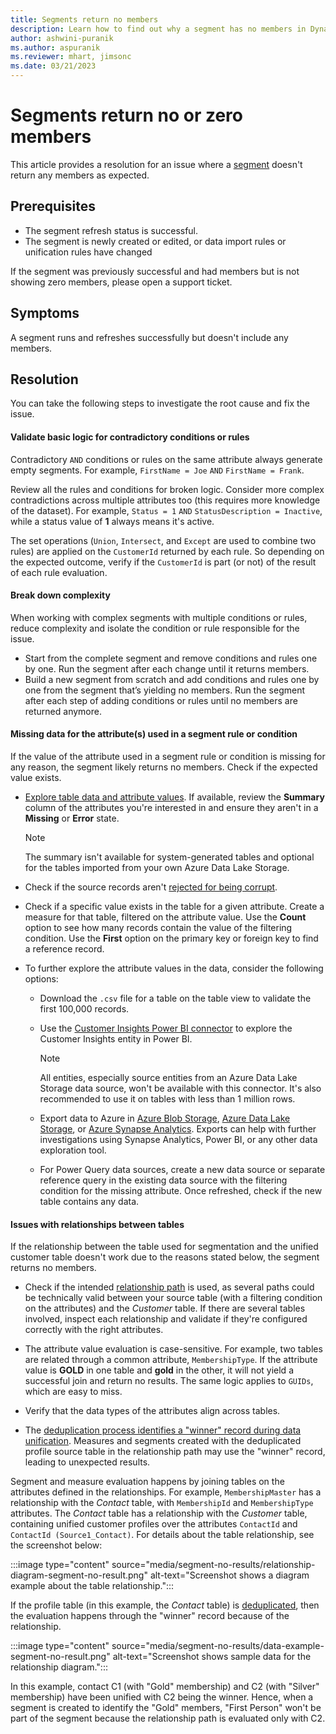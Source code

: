 ```yaml
---
title: Segments return no members
description: Learn how to find out why a segment has no members in Dynamics 365 Customer Insights.
author: ashwini-puranik
ms.author: aspuranik
ms.reviewer: mhart, jimsonc
ms.date: 03/21/2023
---
```


# Segments return no or zero members

This article provides a resolution for an issue where a [segment](/dynamics365/customer-insights/segments) doesn't return any members as expected.

## Prerequisites

- The segment refresh status is successful.
- The segment is newly created or edited, or data import rules or unification rules have changed

If the segment was previously successful and had members but is not showing zero members, please open a support ticket.

## Symptoms

A segment runs and refreshes successfully but doesn't include any members.

## Resolution

You can take the following steps to investigate the root cause and fix the issue.

#### Validate basic logic for contradictory conditions or rules

Contradictory `AND` conditions or rules on the same attribute always generate empty segments. For example, `FirstName = Joe` `AND` `FirstName = Frank`.

Review all the rules and conditions for broken logic. Consider more complex contradictions across multiple attributes too (this requires more knowledge of the dataset). For example, `Status = 1` `AND` `StatusDescription = Inactive`, while a status value of **1** always means it's active.

The set operations (`Union`, `Intersect`, and `Except` are used to combine two rules) are applied on the `CustomerId` returned by each rule. So depending on the expected outcome, verify if the `CustomerId` is part (or not) of the result of each rule evaluation.

#### Break down complexity

When working with complex segments with multiple conditions or rules, reduce complexity and isolate the condition or rule responsible for the issue.

- Start from the complete segment and remove conditions and rules one by one. Run the segment after each change until it returns members.
- Build a new segment from scratch and add conditions and rules one by one from the segment that’s yielding no members. Run the segment after each step of adding conditions or rules until no members are returned anymore.

#### Missing data for the attribute(s) used in a segment rule or condition

If the value of the attribute used in a segment rule or condition is missing for any reason, the segment likely returns no members. Check if the expected value exists.

- [Explore table data and attribute values](/dynamics365/customer-insights/entities#explore-a-specific-entitys-data). If available, review the **Summary** column of the attributes you're interested in and ensure they aren't in a **Missing** or **Error** state.

  > [!NOTE]
  > The summary isn't available for system-generated tables and optional for the tables imported from your own Azure Data Lake Storage.

- Check if the source records aren't [rejected for being corrupt](/dynamics365/customer-insights/data-sources-manage#corrupt-data-sources).

- Check if a specific value exists in the table for a given attribute. Create a measure for that table, filtered on the attribute value. Use the **Count** option to see how many records contain the value of the filtering condition. Use the **First** option on the primary key or foreign key to find a reference record.

- To further explore the attribute values in the data, consider the following options:

  - Download the `.csv` file for a table on the table view to validate the first 100,000 records.

  - Use the [Customer Insights Power BI connector](/dynamics365/customer-insights/export-power-bi) to explore the Customer Insights entity in Power BI.

    > [!NOTE]
    > All entities, especially source entities from an Azure Data Lake Storage data source, won't be available with this connector. It's also recommended to use it on tables with less than 1 million rows.

  - Export data to Azure in [Azure Blob Storage](/dynamics365/customer-insights/export-azure-blob-storage), [Azure Data Lake Storage](/dynamics365/customer-insights/export-azure-data-lake-storage-gen2), or [Azure Synapse Analytics](/dynamics365/customer-insights/export-azure-synapse-analytics). Exports can help with further investigations using Synapse Analytics, Power BI, or any other data exploration tool.

  - For Power Query data sources, create a new data source or separate reference query in the existing data source with the filtering condition for the missing attribute. Once refreshed, check if the new table contains any data.

#### Issues with relationships between tables

If the relationship between the table used for segmentation and the unified customer table doesn't work due to the reasons stated below, the segment returns no members.

- Check if the intended [relationship path](/dynamics365/customer-insights/relationships#relationship-paths) is used, as several paths could be technically valid between your source table (with a filtering condition on the attributes) and the *Customer* table. If there are several tables involved, inspect each relationship and validate if they're configured correctly with the right attributes.

- The attribute value evaluation is case-sensitive. For example, two tables are related through a common attribute, `MembershipType`. If the attribute value is **GOLD** in one table and **gold** in the other, it will not yield a successful join and return no results. The same logic applies to `GUIDs`, which are easy to miss.

- Verify that the data types of the attributes align across tables.

- The [deduplication process identifies a "winner" record during data unification](/dynamics365/customer-insights/review-unification#verify-output-tables-from-data-unification). Measures and segments created with the deduplicated profile source table in the relationship path may use the "winner" record, leading to unexpected results.

Segment and measure evaluation happens by joining tables on the attributes defined in the relationships. For example, `MembershipMaster` has a relationship with the *Contact* table, with `MembershipId` and `MembershipType` attributes. The *Contact* table has a relationship with the *Customer* table, containing unified customer profiles over the attributes `ContactId` and `ContactId (Source1_Contact)`. For details about the table relationship, see the screenshot below:

:::image type="content" source="media/segment-no-results/relationship-diagram-segment-no-result.png" alt-text="Screenshot shows a diagram example about the table relationship.":::

If the profile table (in this example, the *Contact* table) is [deduplicated](/dynamics365/customer-insights/remove-duplicates), then the evaluation happens through the "winner" record because of the relationship.

:::image type="content" source="media/segment-no-results/data-example-segment-no-result.png" alt-text="Screenshot shows sample data for the relationship diagram.":::

In this example, contact C1 (with "Gold" membership) and C2 (with "Silver" membership) have been unified with C2 being the winner. Hence, when a segment is created to identify the "Gold" members, "First Person" won't be part of the segment because the relationship path is evaluated only with C2.
